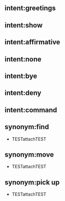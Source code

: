 ## intent:greetings


## intent:show


## intent:affirmative


## intent:none


## intent:bye


## intent:deny


## intent:command


## synonym:find
- TESTattachTEST


## synonym:move
- TESTattachTEST


## synonym:pick up
- TESTattachTEST

